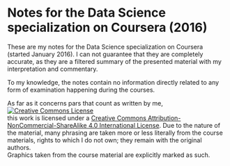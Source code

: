# Notes for the Data Science specialization on Coursera (2016)

These are my notes for the Data Science specialization on Coursera (started January 2016).
I can not guarantee that they are completely accurate, as they are a filtered summary of the presented material with my interpretation and commentary.

To my knowledge, the notes contain no information directly related to any form of examination happening during the courses.

As far as it concerns pars that count as written by me,
<a rel="license" href="http://creativecommons.org/licenses/by-nc-sa/4.0/"><img alt="Creative Commons License" style="border-width:0" src="https://i.creativecommons.org/l/by-nc-sa/4.0/88x31.png" /></a><br />this work is licensed under a <a rel="license" href="http://creativecommons.org/licenses/by-nc-sa/4.0/">Creative Commons Attribution-NonCommercial-ShareAlike 4.0 International License</a>.
Due to the nature of the material, many phrasing are taken more or less literally from the course materials, rights to which I do not own; they remain with the original authors.  
Graphics taken from the course material are explicitly marked as such.
